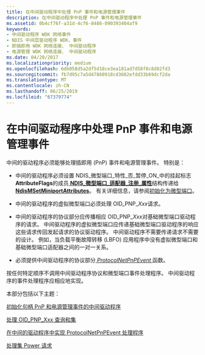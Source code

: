 ```yaml
---
title: 在中间驱动程序中处理 PnP 事件和电源管理事件
description: 在中间驱动程序中处理 PnP 事件和电源管理事件
ms.assetid: 0b4cf76f-a31d-4cf6-8486-090393404af9
keywords:
- 中间驱动程序 WDK 网络事件
- NDIS 中间层驱动程序 WDK，事件
- 即插即用 WDK 网络连接、 中间驱动程序
- 电源管理 WDK 网络连接、 中间驱动程序
ms.date: 04/20/2017
ms.localizationpriority: medium
ms.openlocfilehash: 6db058d5a2df5d18ce3ea181ad7d58f8c8d82fd3
ms.sourcegitcommit: fb7d95c7a5d47860918cd3602efdd33b69dcf2da
ms.translationtype: MT
ms.contentlocale: zh-CN
ms.lasthandoff: 06/25/2019
ms.locfileid: "67379774"
---
```

# <a name="handling-pnp-events-and-power-management-events-in-an-intermediate-driver"></a>在中间驱动程序中处理 PnP 事件和电源管理事件





中间的驱动程序必须能够处理插即用 (PnP) 事件和电源管理事件。 特别是：

-   中间的驱动程序必须设置 NDIS\_微型端口\_特性\_否\_暂停\_ON\_中的挂起标志**AttributeFlags**的成员[ **NDIS\_微型端口\_适配器\_注册\_属性**](https://docs.microsoft.com/windows-hardware/drivers/ddi/content/ndis/ns-ndis-_ndis_miniport_adapter_registration_attributes)结构传递给[ **NdisMSetMiniportAttributes**](https://docs.microsoft.com/windows-hardware/drivers/ddi/content/ndis/nf-ndis-ndismsetminiportattributes)。 有关详细信息，请参阅[初始化为微型端口](initializing-virtual-miniports.md)。

-   中间的驱动程序的虚拟微型端口必须处理 OID\_PNP\_*Xxx*请求。

-   中间的驱动程序的协议部分应传播相应 OID\_PNP\_*Xxx*对基础微型端口驱动程序的请求。 中间驱动程序的虚拟微型端口应传递基础微型端口驱动程序的响应这些请求传回发起请求的协议驱动程序。 中间驱动程序不需要传递请求不需要的设计。 例如，当负载平衡故障转移 (LBFO) 应用程序中没有虚拟微型端口和基础微型端口适配器之间的一对一关系。

-   必须提供中间驱动程序的协议部分[ *ProtocolNetPnPEvent* ](https://docs.microsoft.com/windows-hardware/drivers/ddi/content/ndis/nc-ndis-protocol_net_pnp_event)函数。

按任何特定顺序不调用中间驱动程序协议和微型端口事件处理程序。 中间驱动程序的事件处理程序应相应地实现。

本部分包括以下主题：

[初始化句柄 PnP 和电源管理事件的中间驱动程序](initializing-intermediate-drivers-to-handle-pnp-and-power-management-events.md)

[处理 OID\_PNP\_Xxx 查询和集](handling-oid-pnp-xxx-queries-and-sets.md)

[在中间的驱动程序中实现 ProtocolNetPnPEvent 处理程序](implementing-a-protocolnetpnpevent-handler-in-an-intermediate-driver.md)

[处理集 Power 请求](handling-a-set-power-request.md)

 

 





